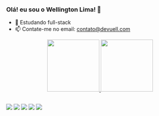 ### Olá! eu sou o Wellington Lima! 👋

- 🌱 Estudando full-stack
- 📫 Contate-me no email: contato@devuell.com

<div align="center">
  <a href="https://github.com/rafaballerini">
  <img height="140px" src="https://github-readme-stats.vercel.app/api?username=WelIingtonLima&show_icons=true&theme=blue-green&include_all_commits=true&count_private=true"/>
  <img height="140px" src="https://github-readme-stats.vercel.app/api/top-langs/?username=WelIingtonLima&layout=compact&langs_count=7&theme=blue-green"/>
</div>

  ##
  
  <div>
    <a href="https://api.whatsapp.com/send?phone=5512996139924" target="_blank"><img src="https://img.shields.io/badge/WhatsApp-25D366?style=for-the-badge&logo=whatsapp&logoColor=white" target="_blank"></a>
    <a href="https://www.instagram.com/uelitu.37/" target="_blank"><img src="https://img.shields.io/badge/-Instagram-%23E4405F?style=for-the-badge&logo=instagram&logoColor=white" target="_blank"></a>
    <a href="https://www.facebook.com/wellington.candido.lima/" target="_blank"><img src="https://img.shields.io/badge/Facebook-1877F2?style=for-the-badge&logo=facebook&logoColor=white" target="_blank"></a>
    <a href = "mailto:contato@devuel.com"><img src="https://img.shields.io/badge/Gmail-D14836?style=for-the-badge&logo=gmail&logoColor=white" target="_blank"></a>
    <a href="https://www.linkedin.com/in/wellingtonlima37/" target="_blank"><img src="https://img.shields.io/badge/-LinkedIn-%230077B5?style=for-the-badge&logo=linkedin&logoColor=white" target="_blank"></a> 
  </div>
